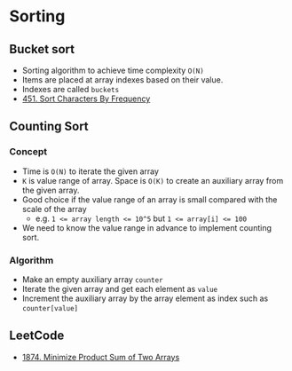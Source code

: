 # Sorting

## Bucket sort

- Sorting algorithm to achieve time complexity `O(N)`
- Items are placed at array indexes based on their value.
- Indexes are called `buckets`
- [451. Sort Characters By Frequency](https://leetcode.com/problems/sort-characters-by-frequency/)

## Counting Sort

### Concept

- Time is `O(N)` to iterate the given array
- `K` is value range of array. Space is `O(K)` to create an auxiliary array from the given array.
- Good choice if the value range of an array is small compared with the scale of the array
  - e.g. `1 <= array length <= 10^5` but `1 <= array[i] <= 100`
- We need to know the value range in advance to implement counting sort.

### Algorithm

- Make an empty auxiliary array `counter`
- Iterate the given array and get each element as `value`
- Increment the auxiliary array by the array element as index such as `counter[value]`

## LeetCode

- [1874. Minimize Product Sum of Two Arrays](https://leetcode.com/problems/minimize-product-sum-of-two-arrays/)